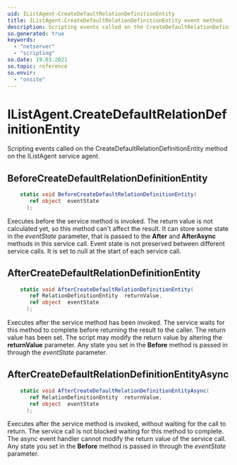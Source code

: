 ```yaml
---
uid: IListAgent-CreateDefaultRelationDefinitionEntity
title: IListAgent.CreateDefaultRelationDefinitionEntity event method
description: Scripting events called on the CreateDefaultRelationDefinitionEntity method on the IListAgent service agent.
so.generated: true
keywords:
  - "netserver"
  - "scripting"
so.date: 19.03.2021
so.topic: reference
so.envir:
  - "onsite"
---
```

# IListAgent.CreateDefaultRelationDefinitionEntity

Scripting events called on the <see cref='M:SuperOffice.CRM.Services.IListAgent.CreateDefaultRelationDefinitionEntity'>CreateDefaultRelationDefinitionEntity</see> method on the <see cref='IListAgent'>IListAgent</see>  service agent.

## BeforeCreateDefaultRelationDefinitionEntity
```cs
    static void BeforeCreateDefaultRelationDefinitionEntity(
       ref object  eventState
      );
```
Executes before the service method is invoked.
The return value is not calculated yet, so this method can't affect the result.
It can store some state in the *eventState* parameter, that is passed to the **After** and **AfterAsync** methods in this service call.
Event state is not preserved between different service calls. It is set to null at the start of each service call.
## AfterCreateDefaultRelationDefinitionEntity
```cs
    static void AfterCreateDefaultRelationDefinitionEntity(
       ref RelationDefinitionEntity  returnValue,
       ref object  eventState
      );
```
Executes after the service method has been invoked. The service waits for this method to complete before returning the result to the caller.
The return value has been set. The script may modify the return value by altering the **returnValue** parameter.
Any state you set in the **Before** method is passed in through the *eventState* parameter.
## AfterCreateDefaultRelationDefinitionEntityAsync
```cs
    static void AfterCreateDefaultRelationDefinitionEntityAsync(
       ref RelationDefinitionEntity  returnValue,
       ref object  eventState
      );
```
Executes after the service method is invoked, without waiting for the call to return.
The service call is not blocked waiting for this method to complete.
The async event handler cannot modify the return value of the service call.
Any state you set in the **Before** method is passed in through the *eventState* parameter.

